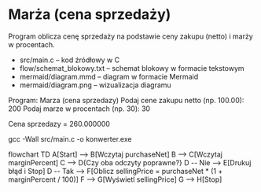 # Marża (cena sprzedaży)

Program oblicza cenę sprzedaży na podstawie ceny zakupu (netto) i marży w procentach.

- src/main.c – kod źródłowy w C
- flow/schemat_blokowy.txt – schemat blokowy w formacie tekstowym
- mermaid/diagram.mmd – diagram w formacie Mermaid
- mermaid/diagram.png – wizualizacja diagramu

Program: Marza (cena sprzedazy)
Podaj cene zakupu netto (np. 100.00): 200
Podaj marze w procentach (np. 30): 30

Cena sprzedazy = 260.000000

gcc -Wall src/main.c -o konwerter.exe


flowchart TD
    A[Start] --> B[Wczytaj purchaseNet]
    B --> C[Wczytaj marginPercent]
    C --> D{Czy oba odczyty poprawne?}
    D -- Nie --> E[Drukuj błąd i Stop]
    D -- Tak --> F[Oblicz sellingPrice = purchaseNet * (1 + marginPercent / 100)]
    F --> G[Wyświetl sellingPrice]
    G --> H[Stop]
